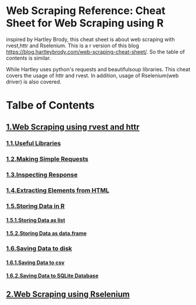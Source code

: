 # Web Scraping Reference: Cheat Sheet for Web Scraping using R

inspired by Hartley Brody, this cheat sheet is about web scraping with rvest,httr and Rselenium. This is a r version of this blog https://blog.hartleybrody.com/web-scraping-cheat-sheet/. So the table of contents is similar.

While Hartley uses python's requests and beautifulsoup libraries. This cheat covers the usage of httr and rvest. In addition, usage of Rselenium(web driver) is also covered.

# Talbe of Contents
## <a href="#rvest">1.Web Scraping using rvest and httr</a>
### <a href="#rvest1">1.1.Useful Libraries</a>
### <a href="#rvest2">1.2.Making Simple Requests</a>
### <a href="#rvest3">1.3.Inspecting Response</a>
### <a href="#rvest4">1.4.Extracting Elements from HTML</a>
### <a href="#rvest5">1.5.Storing Data in R</a>
#### <a href="#rvest5.1">1.5.1.Storing Data as list</a>
#### <a href="#rvest5.2">1.5.2.Storing Data as data.frame</a>
### <a href="#rvest6">1.6.Saving Data to disk</a>
#### <a href="#rvest6.1">1.6.1.Saving Data to csv</a>
#### <a href="#rvest6.2">1.6.2.Saving Data to SQLite Database</a>
## <a href="#rselenium">2.Web Scraping using Rselenium</a>




